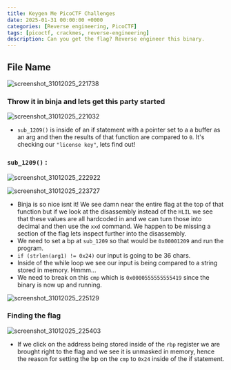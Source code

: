 ```yaml
---
title: Keygen Me PicoCTF Challenges
date: 2025-01-31 00:00:00 +0000
categories: [Reverse engineering, PicoCTF]
tags: [picoctf, crackmes, reverse-engineering]
description: Can you get the flag? Reverse engineer this binary.
---
```


## File Name
![screenshot_31012025_221738](https://github.com/user-attachments/assets/d8acc2bd-9385-4c53-9761-38a9a9b57822)

### Throw it in binja and lets get this party started
![screenshot_31012025_221032](https://github.com/user-attachments/assets/c1eecb12-4499-4953-98cc-4a938c02ac07)

* `sub_1209()` is inside of an if statement with a pointer set to a a buffer as an arg and then the results of that function are compared to `0`. It's checking our `"license key"`, lets find out!

### `sub_1209()` :
![screenshot_31012025_222922](https://github.com/user-attachments/assets/ea7323bb-da83-49de-89d6-193c6e49cfd3)

![screenshot_31012025_223727](https://github.com/user-attachments/assets/bd7f51be-79c2-4d1e-82b7-529a5104a44c)

* Binja is so nice isnt it! We see damn near the entire flag at the top of that function but if we look at the disassembly instead of the `HLIL` we see that these values are all hardcoded in and we can turn those into decimal and then use the `xxd` command. We happen to be missing a section of the flag lets inspect further into the disassembly.
* We need to set a bp at `sub_1209` so that would be `0x00001209` and run the program.
* `if (strlen(arg1) != 0x24)` our input is going to be 36 chars.
* Inside of the while loop we see our input is being compared to a string stored in memory. Hmmm...
* We need to break on this `cmp` which is `0x0000555555555419` since the binary is now up and running.

![screenshot_31012025_225129](https://github.com/user-attachments/assets/375f4c08-5f15-4434-b4a8-5f59d9820760)

### Finding the flag 
![screenshot_31012025_225403](https://github.com/user-attachments/assets/7c75f1e6-cb37-449a-8517-7f9d3a282365)

* If we click on the address being stored inside of the `rbp` register we are brought right to the flag and we see it is unmasked in memory, hence the reason for setting the bp on the `cmp` to `0x24` inside of the if statement.
